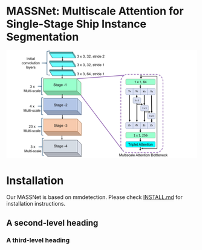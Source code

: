 # MASSNet: Multiscale Attention for Single-Stage Ship Instance Segmentation
![Structure of Multiscale attention backbone of MASSNet](images/architecture.jpg)

# Installation
Our MASSNet is based on mmdetection. Please check [INSTALL.md](https://github.com/shrmarabi/MASSNet/blob/main/install.md) for installation instructions.
## A second-level heading
### A third-level heading
